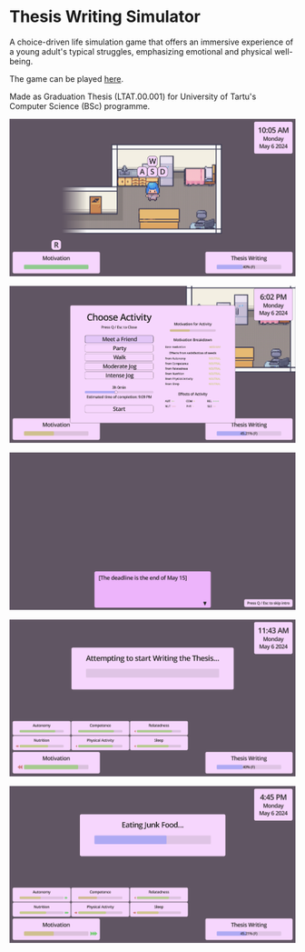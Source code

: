 # Thesis Writing Simulator
A choice-driven life simulation game that offers an immersive experience of a young adult's typical struggles, emphasizing emotional and physical well-being.

The game can be played [here](https://mihkelroomet.itch.io/thesis-writing-simulator).

Made as Graduation Thesis (LTAT.00.001) for University of Tartu's Computer Science (BSc) programme.

![game start](https://github.com/mihkelroomet/life-simulator/blob/main/showcase/2024-05-11%20Final/game_start.png)

![choosing activity](https://github.com/mihkelroomet/life-simulator/blob/main/showcase/2024-05-11%20Final/choosing_activity.png)

![intro](https://github.com/mihkelroomet/life-simulator/blob/main/showcase/2024-05-11%20Final/intro.png)

![activity attempt](https://github.com/mihkelroomet/life-simulator/blob/main/showcase/2024-05-11%20Final/activity_attempt.png)

![doing activity](https://github.com/mihkelroomet/life-simulator/blob/main/showcase/2024-05-11%20Final/doing_activity.png)
